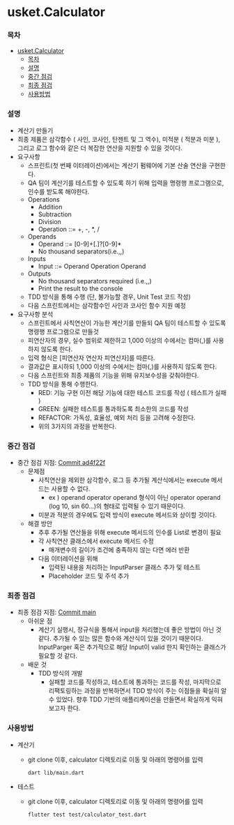 # usket.Calculator

### 목차
- [usket.Calculator](#usketcalculator)
    - [목차](#목차)
    - [설명](#설명)
    - [중간 점검](#중간-점검)
    - [최종 점검](#최종-점검)
    - [사용방법](#사용방법)

### 설명
  * 계산기 만들기
  * 최종 제품은 삼각함수 ( 사인, 코사인, 탄젠트 및 그 역수), 미적분 ( 적분과 미분 ), 그리고 로그 함수와 같은 더 복잡한 연산을 지원할 수 있을 것이다.
* 요구사항
  * 스프린트(첫 번째 이터레이션)에서는 계산기 펌웨어에 기본 산술 연산을 구현한다.
  * QA 팀이 계산기를 테스트할 수 있도록 하기 위해 입력을 명령행 프로그램으로, 인수를 받도록 해야한다.
  * Operations
    * Addition
    * Subtraction
    * Division
    * Operation ::= +, -, *, /
  * Operands
    * Operand ::= [0-9]+[.]?[0-9]*
    * No thousand separators(i.e.,,)
  * Inputs
    * Input ::= Operand Operation Operand
  * Outputs
    * No thousand separators required (i.e.,,)
    * Print the result to the console
  * TDD 방식을 통해 수행 (단, 불가능할 경우, Unit Test 코드 작성)
  * 다음 스프린트에서는 삼각함수인 사인과 코사인 함수 지원 예정
* 요구사항 분석
  * 스프린트에서 사칙연산이 가능한 계산기를 만들되 QA 팀이 테스트할 수 있도록 명령행 프로그램으로 만들것
  * 피연산자의 경우, 실수 범위로 제한하고 1,000 이상의 수에서는 컴마(,)를 사용하지 않도록 한다.
  * 입력 형식은 [피연산자 연산자 피연산자]를 따른다.
  * 결과값은 표시하되 1,000 이상의 수에서는 컴마(,)를 사용하지 않도록 한다.
  * 다음 스프린트와 최종 제품의 기능을 위해 유지보수성을 갖춰야한다.
  * TDD 방식을 통해 수행한다. 
    * RED: 기능 구현 이전 해당 기능에 대한 테스트 코드를 작성 ( 테스트가 실패 )
    * GREEN: 실패한 테스트를 통과하도록 최소한의 코드를 작성
    * REFACTOR: 가독성, 효율성, 예외 처리 등을 고려해 수정한다.
    * 위의 3가지의 과정을 반복한다.

### 중간 점검
* 중간 점검 지점: [Commit ad4f22f](https://github.com/9oHigh/usket.Calculator/tree/ad4f22f67b8042d52fd931a55e4ddc42e30caed3/calculator/lib)
  * 문제점
    * 사칙연산을 제외한 삼각함수, 로그 등 추가될 계산식에서는 execute 메서드는 사용할 수 없다.
      * ex ) operand operator operand 형식이 아닌 operator operand (log 10, sin 60...)의 형태로 입력될 수 있기 때문이다.
    * 미분과 적분의 경우에도 입력 방식이 execute 메서드와 상이할 것이다. 
  * 해결 방안
    * 추후 추가될 연산들을 위해 execute 메서드의 인수를 List<double>로 변경이 필요
    * 각 사칙연산 클래스에서 execute 메서드 수정 
      * 매개변수의 길이가 조건에 충족하지 않는 다면 에러 반환
    * 다음 이터레이션을 위해 
      * 입력된 내용을 처리하는 InputParser 클래스 추가 및 테스트
      * Placeholder 코드 및 주석 추가

### 최종 점검
* 최종 점검 지점: [Commit main](https://github.com/9oHigh/usket.Calculator/tree/main)
  * 아쉬운 점
    * 계산기 실행시, 정규식을 통해서 input을 처리했는데 좋은 방법이 아닌 것 같다. 추가될 수 있는 많은 함수와 계산식이 있을 것이기 때문이다. InputParger 혹은 추가적으로 해당 Input이 valid 한지 확인하는 클래스가 필요할 것 같다.
  * 배운 것
    * TDD 방식의 개발
      * 실패할 코드를 작성하고, 테스트에 통과하는 코드를 작성, 마지막으로 리팩토링하는 과정을 반복하면서 TDD 방식이 주는 이점들을 확실히 알 수 있었다. 향후 TDD 기반의 애플리케이션을 만들면서 확실하게 익혀보고자 한다.


### 사용방법
* 계산기
  * git clone 이후, calculator 디렉토리로 이동 및 아래의 명령어를 입력
    
      ```shell
      dart lib/main.dart
      ```
* 테스트
  * git clone 이후, calculator 디렉토리로 이동 및 아래의 명령어를 입력
  
    ```shell
    flutter test test/calculator_test.dart
    ```